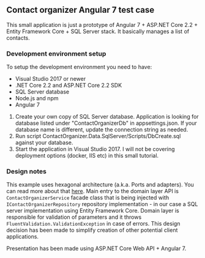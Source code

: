 ## Contact organizer Angular 7 test case

This small application is just a prototype of Angular 7 + ASP.NET Core 2.2 + Entity Framework Core + SQL Server stack. It basically manages a list of contacts.

### Development environment setup

To setup the development environment you need to have:

- Visual Studio 2017 or newer
- .NET Core 2.2 and ASP.NET Core 2.2 SDK
- SQL Server database
- Node.js and npm
- Angular 7

1. Create your own copy of SQL Server database. Application is looking for database listed under "ContactOrganizerDb" in appsettings.json. If your database name is different, update the connection string as needed. 
2. Run script ContactOrganizer.Data.SqlServer/Scripts/DbCreate.sql against your database.
3. Start the application in Visual Studio 2017. I will not be covering deployment options (docker, IIS etc) in this small tutorial.

### Design notes

This example uses hexagonal architecture (a.k.a. Ports and adapters). You can read more about that [here](https://blog.ndepend.com/hexagonal-architecture/). Main entry to the domain layer API is `ContactOrganizerService` facade class that is being injected with `IContactOrganizerRepository` repository implementation - in our case a SQL server implementation using Entity Framework Core. Domain layer is responsible for validation of parameters and it throws `FluentValidation.ValidationException` in case of errors. This design decision has been made to simplify creation of other potential client applications.

Presentation has been made using ASP.NET Core Web API + Angular 7. 